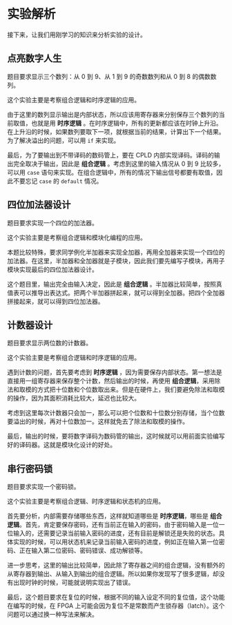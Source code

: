 # 实验解析

接下来，让我们用刚学习的知识来分析实验的设计。

## 点亮数字人生

题目要求显示三个数列：从 0 到 9、从 1 到 9 的奇数数列和从 0 到 8 的偶数数列。

这个实验主要是考察组合逻辑和时序逻辑的应用。

由于这里的数列显示输出是内部状态，所以应该用寄存器来分别保存三个数列的当前取值，也就是用 **时序逻辑** 。在时序逻辑中，所有的更新都应该在时钟上升沿。在上升沿的时候，如果数列要取下一项，就根据当前的结果，计算出下一个结果。为了解决溢出的问题，可以用 `if` 来实现。

最后，为了要输出到不带译码的数码管上，要在 CPLD 内部实现译码。译码的输出完全取决于输出，因此是 **组合逻辑** 。考虑到这里的输入情况从 0 到 9 比较多，可以用 `case` 语句来实现。在组合逻辑中，所有的情况下输出信号都要有取值，因此不要忘记 `case` 的 `default` 情况。

## 四位加法器设计

题目要求实现一个四位的加法器。

这个实验主要是考察组合逻辑和模块化编程的应用。

本题比较特殊，要求同学例化半加器来实现全加器，再用全加器来实现一个四位的加法器。在这里，半加器和全加器就是子模块，因此我们要先编写子模块，再用子模块实现最后的四位加法器设计。

这个题目里，输出完全由输入决定，因此是 **组合逻辑** 。半加器比较简单，按照真值表可以推导出表达式。把两个半加器拼起来，就可以得到全加器。把四个全加器拼接起来，就可以得到四位加法器。

## 计数器设计

题目要求显示两位数的计数器。

这个实验主要是考察组合逻辑和时序逻辑的应用。

遇到计数的问题，首先要考虑到 **时序逻辑** ，因为需要保存内部状态。第一想法是直接用一组寄存器来保存整个计数，然后输出的时候，再使用 **组合逻辑**，采用除法和取模的方式把十位数和个位数取出来。但是在硬件上，我们要避免除法和取模的操作，因为其面积消耗比较大，延迟也比较大。

考虑到这里每次计数器只会加一，那么可以把个位数和十位数分别存储，当个位数要溢出的时候，再对十位数加一。这样就免去了除法和取模的操作。

最后，输出的时候，要将数字译码为数码管的输出，这时候就可以用前面实验编写好的译码器。这就是模块化设计的好处。

## 串行密码锁

题目要求实现一个密码锁。

这个实验主要是考察组合逻辑、时序逻辑和状态机的应用。

首先要分析，内部需要存储哪些东西，这样就知道哪些是 **时序逻辑**，哪些是 **组合逻辑**。首先，肯定要保存密码，还有当前正在输入的密码，由于密码输入是一位一位输入的，还需要记录当前输入密码的进度，还有目前是解锁还是失败的状态。具体实现的时候，可以用状态机来记录当前输入密码的进度，例如正在输入第一位密码、正在输入第二位密码、密码错误、成功解锁等。

进一步思考，这里的输出比较简单，因此除了寄存器之间的组合逻辑，没有额外的从寄存器到输出、从输入到输出的组合逻辑。所以如果你发现写了很多逻辑，却没有出现时钟的时候，可能就说明实现出了错误。

最后，这个题目要求在复位的时候，根据不同的输入设定不同的复位值，这个功能在编写的时候，在 FPGA 上可能会因为复位不是常数而产生锁存器（latch）。这个问题可以通过换一种写法来解决。
